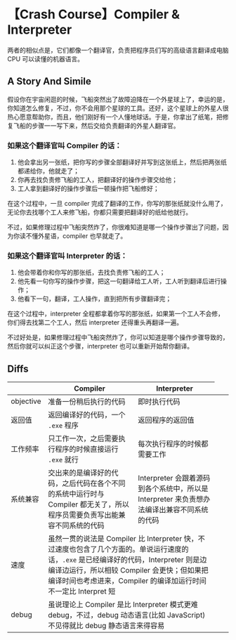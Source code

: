 # 【Crash Course】Compiler & Interpreter

两者的相似点是，它们都像一个翻译官，负责把程序员们写的高级语言翻译成电脑 CPU 可以读懂的机器语言。

## A Story And Simile

假设你在宇宙闲逛的时候，飞船突然出了故障迫降在一个外星球上了，幸运的是，你知道怎么修复，不过，你不会用那个星球的工具。还好，这个星球上的外星人很热心愿意帮助你，而且，他们刚好有一个人懂地球话。于是，你拿出了纸笔，把修复飞船的步骤一一写下来，然后交给负责翻译的外星人翻译官。

### 如果这个翻译官叫 Compiler 的话：

1. 他会拿出另一张纸，把你写的步骤全部翻译好并写到这张纸上，然后把两张纸都递给你，他就走了；
2. 你再去找负责修飞船的工人，把翻译好的操作步骤交给他；
3. 工人拿到翻译好的操作步骤后一顿操作把飞船修好；

在这个过程中，一旦 compiler 完成了翻译的工作，你写的那张纸就没什么用了，无论你去找哪个工人来修飞船，你都只需要把翻译好的纸给他就行。

不过，如果修理过程中飞船突然炸了，你很难知道是哪一个操作步骤出了问题，因为你读不懂外星语，compiler 也早就走了。

### 如果这个翻译官叫 Interpreter 的话：

1. 他会带着你和你写的那张纸，去找负责修飞船的工人；
2. 他先看一句你写的操作步骤，把这一句翻译给工人听，工人听到翻译后进行操作；
3. 他看下一句，翻译，工人操作，直到把所有步骤翻译完；

在这个过程中，interpreter 全程都拿着你写的那张纸，如果第一个工人不会修，你们得去找第二个工人，然后 interpreter 还得重头再翻译一遍。

不过好处是，如果修理过程中飞船突然炸了，你可以知道是哪个操作步骤导致的，然后你就可以纠正这个步骤，interpreter 也可以重新开始帮你翻译。

## Diffs


| | Compiler  | Interpreter |
| - | - | - |
| objective | 准备一份稍后执行的代码 | 即时执行代码 |
| 返回值 | 返回编译好的代码，一个 `.exe` 程序 | 返回程序的返回值 |
| 工作频率 | 只工作一次，之后需要执行程序的时候直接运行 `.exe` 就行 | 每次执行程序的时候都需要工作 |
| 系统兼容 | 交出来的是编译好的代码，之后代码在各个不同的系统中运行时与 Compiler 都无关了，所以程序员需要负责写出能兼容不同系统的代码 | Interpreter 会跟着源码到各个系统中，所以是 Interpreter 来负责想办法编译出兼容不同系统的代码 |
| 速度 <td colspan=2>虽然一贯的说法是 Compiler 比 Interpreter 快，不过速度也包含了几个方面的。单说运行速度的话，`.exe` 是已经编译好的代码，Interpreter 则是边编译边运行，所以相较 Compiler 会更快；但如果把编译时间也考虑进来，Compiler 的编译加运行时间不一定比 Interpret 短</td> |
| debug <td colspan=2>虽说理论上 Compiler 是比 Interpreter 模式更难 debug，不过，debug 动态语言(比如 JavaScript)不见得就比 debug 静态语言来得容易</td> |
